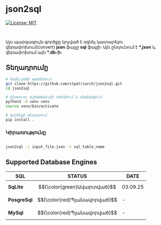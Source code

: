 # json2sql

[![License: MIT](https://img.shields.io/badge/License-MIT-yellow.svg)](https://opensource.org/licenses/MIT)

<br>

Այս պարզագույն գործքը կոչված է օգնել կատարելու վերափոխում(convert) **json** ֆայլը **sql** ֆայլի։ Այն ընդունում է **\*.json** և վերափոխում այն **\*.db-ի։**

## Տեղադրումը

```bash
# հավելվածի պատճենում
git clone https://github.com/stpatriarch/json2sql.git
cd json2sql

# վիրտուալ աշխատավայրի ստեղծում և ակտիվացում
python3 -m venv venv
source venv/bin/activate

# գործիքի տեղադրում
pip install .
```

### Կիրառությունը

```bash

json2sql -i input_file.json -t sql_table_name
```

## Supported Database Engines

SQL | STATUS | DATE
---- | ---- | ----
**SqLite** | $${\color{green}Ավարտված}$$ | 03.09.25
**PosgreSql** | $${\color{red}Պլանավորված}$$ | -
**MySql** | $${\color{red}Պլանավորված}$$ | -
